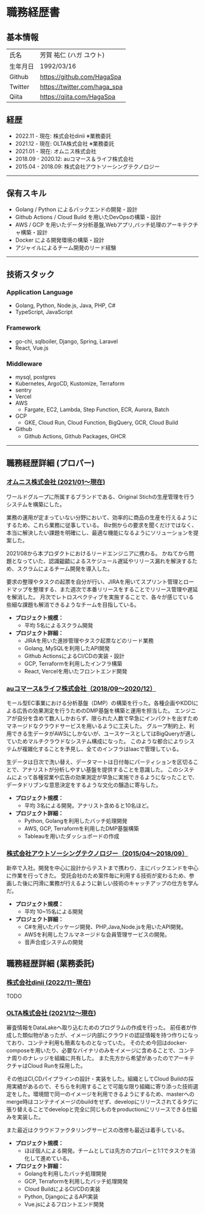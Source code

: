 # 職務経歴書


## 基本情報

|||
|---|---|
|氏名|芳賀 祐仁 (ハガ ユウト)|
|生年月日|1992/03/16|
|Github|https://github.com/HagaSpa|
|Twitter|https://twitter.com/haga_spa|
|Qiita|https://qiita.com/HagaSpa|


## 経歴
- 2022.11 - 現在: 株式会社dinii ※業務委託
- 2021.12 - 現在: OLTA株式会社 ※業務委託
- 2021.01 - 現在: オムニス株式会社
- 2018.09 - 2020.12: auコマース＆ライフ株式会社
- 2015.04 - 2018.09: 株式会社アウトソーシングテクノロジー

---

## 保有スキル
- Golang / Python によるバックエンドの開発・設計
- Github Actions / Cloud Build を用いたDevOpsの構築・設計
- AWS / GCP を用いたデータ分析基盤,Webアプリ,バッチ処理のアーキテクチャ構築・設計
- Docker による開発環境の構築・設計
- アジャイルによるチーム開発のリード経験


---

## 技術スタック

### Application Language
- Golang, Python, Node.js, Java, PHP, C#
- TypeScript, JavaScript

### Framework
- go-chi, sqlboiler, Django, Spring, Laravel
- React, Vue.js


### Middleware
- mysql, postgres
- Kubernetes, ArgoCD, Kustomize, Terraform
- sentry
- Vercel
- AWS
   - Fargate, EC2, Lambda, Step Function, ECR, Aurora, Batch
- GCP
   - GKE, Cloud Run, Cloud Function, BigQuery, GCR, Cloud Build
- Github
   - Github Actions, Github Packages, GHCR　

---

## 職務経歴詳細 (プロパー)
### [オムニス株式会社 (2021/01〜現在)](https://www.omnisinc.co/)
ワールドグループに所属するブランドである、Original Stichの生産管理を行うシステムを構築にした。

業務の運用が定まっていない分野において、効率的に商品の生産を行えるようにするため、これら業務に従事している。
Biz側からの要求を聞くだけではなく、本当に解決したい課題を明確にし、最適な機能になるようにソリューションを提案した。

2021/08から本プロダクトにおけるリードエンジニアに携わる。
かねてから問題となっていた、認識齟齬によるスケジュール遅延やリリース漏れを解決するため、スクラムによるチーム開発を導入した。

要求の整理やタスクの起票を自分が行い、JIRAを用いてスプリント管理とロードマップを整理する、また週次で本番リリースをすることでリリース管理や遅延を解消した。
月次でレトロスペクティブを実施することで、各々が感じている些細な課題も解消できるようなチームを目指している。

- **プロジェクト規模：**
    - 平均 5名によるスクラム開発
- **プロジェクト詳細：**
    - JIRAを用いた進捗管理やタスク起票などのリード業務
    - Golang, MySQLを利用したAPI開発
    - Github ActionsによるCI/CDの実装・設計
    - GCP, Terraformを利用したインフラ構築
    - React, Vercelを用いたフロントエンド開発


### [auコマース&ライフ株式会社（2018/09〜2020/12）](https://www.au-cl.co.jp/)
モール型EC事業における分析基盤（DMP）の構築を行った。各種企画やKDDIによる広告の効果測定を行うためのDMP基盤を構築と運用を担当した。
エンジニアが自分を含めて数人しかおらず、限られた人数で早急にインパクトを出すためマネージドなクラウドサービスを用いるように工夫した。
グループ制約上、利用できる生データがAWSにしかないが、ユースケースとしてはBigQueryが適していためマルチクラウドなシステム構成になった。
このような都合によりシステムが複雑化することを予見し、全てのインフラはIaacで管理している。

生データは日次で洗い替え、データマートは日付毎にパーティションを区切ることで、アナリストが分析しやすい基盤を提供することを意識した。
このシステムによって各種営業や広告の効果測定が早急に実施できるようになったことで、データドリブンな意思決定をするような文化の醸造に寄与した。

- **プロジェクト規模：**
    - 平均 3名による開発。アナリスト含めると10名ほど。
- **プロジェクト詳細：**
    - Python, Golangを利用したバッチ処理開発
    - AWS, GCP, Terraformを利用したDMP基盤構築
    - Tableauを用いたダッシュボードの作成


### [株式会社アウトソーシングテクノロジー（2015/04〜2018/09）](https://www.ostechnology.co.jp/)
新卒で入社。開発を中心に設計からテストまで携わり、主にバックエンドを中心に作業を行ってきた。
受託会社のため案件毎に利用する技術が変わるため、参画した後に円滑に業務が行えるように新しい技術のキャッチアップの仕方を学んだ。

- **プロジェクト規模：**
    - 平均 10~15名による開発
- **プロジェクト詳細：**
    - C#を用いたパッケージ開発、PHP,Java,Node.jsを用いたAPI開発。
    - AWSを利用したフルマネージドな会員管理サービスの開発。
    - 音声合成システムの開発



## 職務経歴詳細 (業務委託)
### [株式会社dinii (2022/11~現在)](https://www.dinii.jp/)
TODO

### [OLTA株式会社 (2021/12〜現在)](http://corp.olta.co.jp/)
審査情報をDataLakeへ取り込むためのプログラムの作成を行った。
前任者が作成した類似物があったが、イメージ内部にクラウドの認証情報を持つ作りになっており、コンテナ利用も簡素なものとなっていた。
そのため今回はdocker-composeを用いたり、必要なバイナリのみをイメージに含めることで、コンテナ周りのナレッジを組織に共有した。
また先方から希望があったのでアーキテクチャはCloud Runを採用した。


その他はCI,CDパイプラインの設計・実装をした。組織としてCloud Buildの採用実績があるので、そちらを利用することで可能な限り組織に寄り添った技術選定をした。環境間で同一のイメージを利用できるようにするため、masterへのmerge時はコンテナイメージのbuildをせず、developにリリースされてるタグに張り替えることでdevelopと完全に同じものをproductionにリリースできる仕組みを実装した。


また最近はクラウドファクタリングサービスの改修も最近は着手している。


- **プロジェクト規模：**
    - ほぼ個人による開発。チームとしては先方のプロパーと1:1でタスクを消化して進めている。
- **プロジェクト詳細：**
    - Golangを利用したバッチ処理開発
    - GCP, Terraformを利用したバッチ処理開発
    - Cloud BuildによるCI/CDの実装
    - Python, DjangoによるAPI実装
    - Vue.jsによるフロントエンド開発



